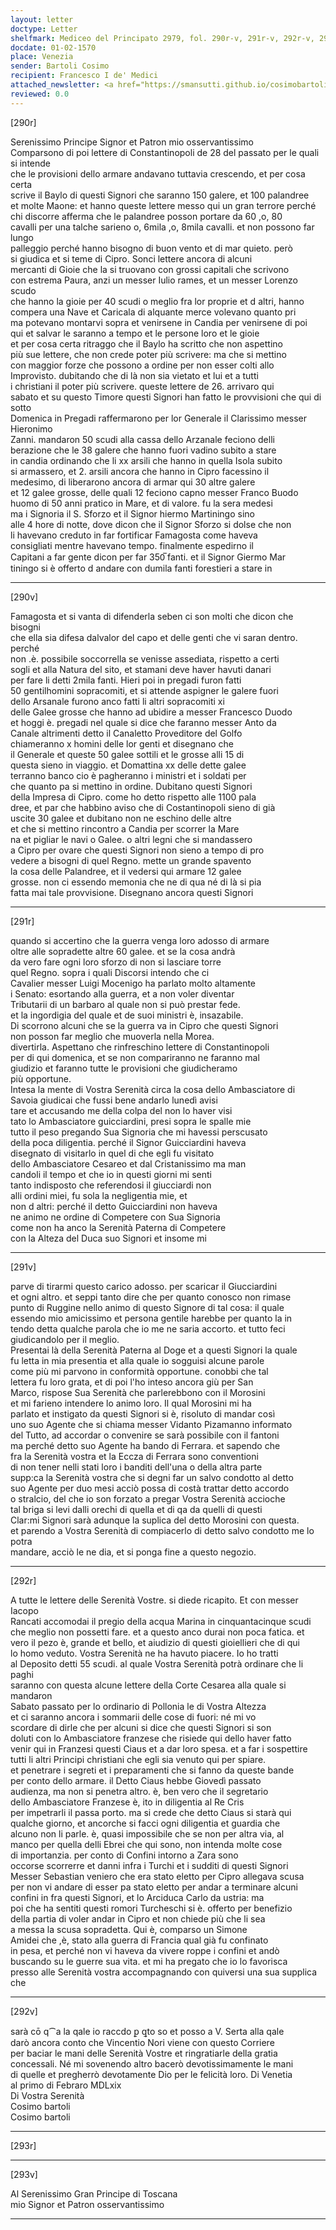 ```yaml
---
layout: letter
doctype: Letter
shelfmark: Mediceo del Principato 2979, fol. 290r-v, 291r-v, 292r-v, 293r-v
docdate: 01-02-1570
place: Venezia
sender: Bartoli Cosimo
recipient: Francesco I de' Medici
attached_newsletter: <a href="https://smansutti.github.io/cosimobartoli/texts/3080_124/">3080_124</a>
reviewed: 0.0
---
```


[290r]  
  
  
Serenissimo Principe Signor et Patron mio osservantissimo  
Comparsono di poi lettere di Constantinopoli de 28 del passato per le quali si intende  
che le provisioni dello armare andavano tuttavia crescendo, et per cosa certa  
scrive il Baylo di questi Signori che saranno 150 galere, et 100 palandree  
et molte Maone: et hanno queste lettere messo qui un gran terrore perché  
chi discorre afferma che le palandree posson portare da 60 ,o, 80  
cavalli per una talche sarieno o, 6mila ,o, 8mila cavalli. et non possono far lungo  
palleggio perché hanno bisogno di buon vento et di mar quieto. però  
si giudica et si teme di Cipro. Sonci lettere ancora di alcuni  
mercanti di Gioie che la si truovano con grossi capitali che scrivono  
con estrema Paura, anzi un messer Iulio rames, et un messer Lorenzo scudo  
che hanno la gioie per 40 scudi o meglio fra lor proprie et d altri, hanno  
compera una Nave et Caricala di alquante merce volevano quanto pri  
ma potevano montarvi sopra et venirsene in Candia per venirsene di poi  
qui et salvar le saranno a tempo et le persone loro et le gioie  
et per cosa certa ritraggo che il Baylo ha scritto che non aspettino  
più sue lettere, che non crede poter più scrivere: ma che si mettino  
con maggior forze che possono a ordine per non esser colti allo  
Improvisto. dubitando che di là non sia vietato et lui et a tutti  
i christiani il poter più scrivere. queste lettere de 26. arrivaro qui  
sabato et su questo Timore questi Signori han fatto le provvisioni che qui di sotto  
Domenica in Pregadi raffermarono per lor Generale il Clarissimo messer Hieronimo  
Zanni. mandaron 50 scudi alla cassa dello Arzanale feciono delli  
berazione che le 38 galere che hanno fuori vadino subito a stare  
in candia ordinando che li xx arsili che hanno in quella Isola subito  
si armassero, et 2. arsili ancora che hanno in Cipro facessino il  
medesimo, di liberarono ancora di armar qui 30 altre galere  
et 12 galee grosse, delle quali 12 feciono capno messer Franco Buodo  
huomo di 50 anni pratico in Mare, et di valore. fu la sera medesi  
ma i Signoria il S. Sforzo et il Signor hiermo Martiningo sino  
alle 4 hore di notte, dove dicon che il Signor Sforzo si dolse che non  
li havevano creduto in far fortificar Famagosta come haveva  
consigliati mentre havevano tempo. finalmente espedirno il  
Capitani a far gente dicon per far 350̅ fanti. et il Signor Giermo Mar  
tiningo si è offerto d andare con dumila fanti forestieri a stare in  
  
---  

[290v]  
  
  
Famagosta et si vanta di difenderla seben ci son molti che dicon che bisogni  
che ella sia difesa dalvalor del capo et delle genti che vi saran dentro. perché  
non .è. possibile soccorrella se venisse assediata, rispetto a certi  
sogli et alla Natura del sito, et stamani deve haver havuti danari  
per fare li detti 2mila fanti. Hieri poi in pregadi furon fatti  
50 gentilhomini sopracomiti, et si attende aspigner le galere fuori  
dello Arsanale furono anco fatti li altri sopracomiti xi  
delle Galee grosse che hanno ad ubidire a messer Francesco Duodo  
et hoggi è. pregadi nel quale si dice che faranno messer Anto da  
Canale altrimenti detto il Canaletto Proveditore del Golfo  
chiameranno x homini delle lor genti et disegnano che  
il Generale et queste 50 galee sottili et le grosse alli 15 di  
questa sieno in viaggio. et Domattina xx delle dette galee  
terranno banco cio è pagheranno i ministri et i soldati per  
che quanto pa si mettino in ordine. Dubitano questi Signori  
della Impresa di Cipro. come ho detto rispetto alle 1100 pala  
dree, et par che habbino aviso che di Costantinopoli sieno di già  
uscite 30 galee et dubitano non ne eschino delle altre  
et che si mettino rincontro a Candia per scorrer la Mare  
na et pigliar le navi o Galee. o altri legni che si mandassero  
a Cipro per ovare che questi Signori non sieno a tempo di pro  
vedere a bisogni di quel Regno. mette un grande spavento  
la cosa delle Palandree, et il vedersi qui armare 12 galee  
grosse. non ci essendo memonia che ne di qua né di là si pia  
fatta mai tale provvisione. Disegnano ancora questi Signori  
  
---  

[291r]  
  
  
quando si accertino che la guerra venga loro adosso di armare  
oltre alle sopradette altre 60 galee. et se la cosa andrà  
da vero fare ogni loro sforzo di non si lasciare torre  
quel Regno. sopra i quali Discorsi intendo che ci  
Cavalier messer Luigi Mocenigo ha parlato molto altamente  
i Senato: esortando alla guerra, et a non voler diventar  
Tributarii di un barbaro al quale non si può prestar fede.  
et la ingordigia del quale et de suoi ministri è, insazabile.  
Di scorrono alcuni che se la guerra va in Cipro che questi Signori  
non posson far meglio che muoverla nella Morea.  
divertirla. Aspettano che rinfreschino lettere di Constantinopoli  
per di qui domenica, et se non compariranno ne faranno mal  
giudizio et faranno tutte le provisioni che giudicheramo  
più opportune.  
Intesa la mente di Vostra Serenità circa la cosa dello Ambasciatore di  
Savoia giudicai che fussi bene andarlo lunedì avisi  
tare et accusando me della colpa del non lo haver visi  
tato lo Ambasciatore guicciardini, presi sopra le spalle mie  
tutto il peso pregando Sua Signoria che mi havessi perscusato  
della poca diligentia. perché il Signor Guicciardini haveva  
disegnato di visitarlo in quel di che egli fu visitato  
dello Ambasciatore Cesareo et dal Cristanissimo ma man  
candoli il tempo et che io in questi giorni mi senti  
tanto indisposto che referendosi il giucciardi non  
alli ordini miei, fu sola la negligentia mie, et  
non d altri: perché il detto Guicciardini non haveva  
ne animo ne ordine di Competere con Sua Signoria  
come non ha anco la Serenità Paterna di Competere  
con la Alteza del Duca suo Signori et insome mi  
  
---  

[291v]  
  
  
parve di tirarmi questo carico adosso. per scaricar il Giucciardini  
et ogni altro. et seppi tanto dire che per quanto conosco non rimase  
punto di Ruggine nello animo di questo Signore di tal cosa: il quale  
essendo mio amicissimo et persona gentile harebbe per quanto la in  
tendo detta qualche parola che io me ne saria accorto. et tutto feci  
giudicandolo per il meglio.  
Presentai là della Serenità Paterna al Doge et a questi Signori la quale  
fu letta in mia presentia et alla quale io sogguisi alcune parole  
come più mi parvono in conformità opportune. conobbi che tal  
lettera fu loro grata, et di poi l'ho inteso ancora giù per San  
Marco, rispose Sua Serenità che parlerebbono con il Morosini  
et mi farieno intendere lo animo loro. Il qual Morosini mi ha  
parlato et instigato da questi Signori si è, risoluto di mandar così  
uno suo Agente che si chiama messer Vidanto Pizamanno informato  
del Tutto, ad accordar o convenire se sarà possibile con il fantoni  
ma perché detto suo Agente ha bando di Ferrara. et sapendo che  
fra la Serenità vostra et la Eccza di Ferrara sono conventioni  
di non tener nelli stati loro i banditi dell'una o della altra parte  
supp:ca la Serenità vostra che si degni far un salvo condotto al detto  
suo Agente per duo mesi acciò possa di costà trattar detto accordo  
o stralcio, del che io son forzato a pregar Vostra Serenità accioche  
tal briga si levi dalli orechi di quella et di qa da quelli di questi  
Clar:mi Signori sarà adunque la suplica del detto Morosini con questa.  
et parendo a Vostra Serenità di compiacerlo di detto salvo condotto me lo potra  
mandare, acciò le ne dia, et si ponga fine a questo negozio.  
  
---  

[292r]  
  
  
A tutte le lettere delle Serenità Vostre. si diede ricapito. Et con messer Iacopo  
Rancati accomodai il pregio della acqua Marina in cinquantacinque scudi  
che meglio non possetti fare. et a questo anco durai non poca fatica. et  
vero il pezo è, grande et bello, et aiudizio di questi gioiellieri che di qui  
lo homo veduto. Vostra Serenità ne ha havuto piacere. Io ho tratti  
al Deposito detti 55 scudi. al quale Vostra Serenità potrà ordinare che li paghi  
saranno con questa alcune lettere della Corte Cesarea alla quale si mandaron  
Sabato passato per lo ordinario di Pollonia le di Vostra Altezza  
et ci saranno ancora i sommarii delle cose di fuori: né mi vo  
scordare di dirle che per alcuni si dice che questi Signori si son  
doluti con lo Ambasciatore franzese che risiede qui dello haver fatto  
venir qui in Franzesi questi Ciaus et a dar loro spesa. et a far i sospettire  
tutti li altri Principi christiani che egli sia venuto qui per spiare.  
et penetrare i segreti et i preparamenti che si fanno da queste bande  
per conto dello armare. il Detto Ciaus hebbe Giovedì passato  
audienza, ma non si penetra altro. è, ben vero che il segretario  
dello Ambasciatore Franzese è, ito in diligentia al Re Cris  
per impetrarli il passa porto. ma si crede che detto Ciaus si starà qui  
qualche giorno, et ancorche si facci ogni diligentia et guardia che  
alcuno non li parle. è, quasi impossibile che se non per altra via, al  
manco per quella delli Ebrei che qui sono, non intenda molte cose  
di importanzia. per conto di Confini intorno a Zara sono  
occorse scorrerre et danni infra i Turchi et i sudditi di questi Signori  
Messer Sebastian veniero che era stato eletto per Cipro allegava scusa  
per non vi andare di esser pa stato eletto per andar a terminare alcuni  
confini in fra questi Signori, et lo Arciduca Carlo da ustria: ma  
poi che ha sentiti questi romori Turcheschi si è. offerto per benefizio  
della partia di voler andar in Cipro et non chiede più che li sea  
a messa la scusa sopradetta. Qui è, comparso un Simone  
Amidei che ,è, stato alla guerra di Francia qual già fu confinato  
in pesa, et perché non vi haveva da vivere roppe i confini et andò  
buscando su le guerre sua vita. et mi ha pregato che io lo favorisca  
presso alle Serenità vostra accompagnando con quiversi una sua supplica che  
  
---  

[292v]  
  
  
sarà cō q⁀a la qale io raccdo ꝑ ꝗto so et posso a V. Serta alla qale  
darò ancora conto che Vincentio Nori viene con questo Corriere  
per baciar le mani delle Serenità Vostre et ringratiarle della gratia  
concessali. Né mi sovenendo altro bacerò devotissimamente le mani  
di quelle et pregherrò devotamente Dio per le felicità loro. Di Venetia  
al primo di Febraro MDLxix  
Di Vostra Serenità  
Cosimo bartoli  
Cosimo bartoli  
  
---  

[293r]  
  
  
  
---  

[293v]  
  
  
Al Serenissimo Gran Principe di Toscana  
mio Signor et Patron osservantissimo  
  
---  

